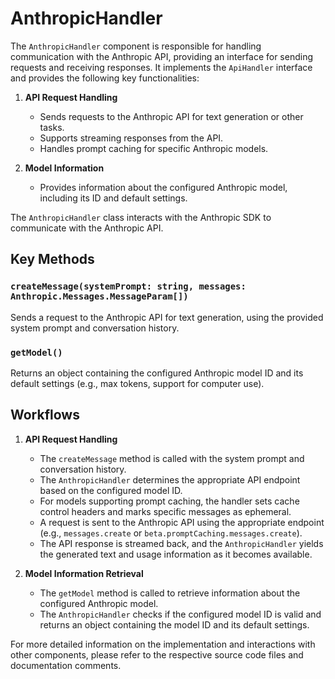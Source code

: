 # AnthropicHandler

The `AnthropicHandler` component is responsible for handling communication with the Anthropic API, providing an interface for sending requests and receiving responses. It implements the `ApiHandler` interface and provides the following key functionalities:

1. **API Request Handling**
   - Sends requests to the Anthropic API for text generation or other tasks.
   - Supports streaming responses from the API.
   - Handles prompt caching for specific Anthropic models.

2. **Model Information**
   - Provides information about the configured Anthropic model, including its ID and default settings.

The `AnthropicHandler` class interacts with the Anthropic SDK to communicate with the Anthropic API.

## Key Methods

### `createMessage(systemPrompt: string, messages: Anthropic.Messages.MessageParam[])`
Sends a request to the Anthropic API for text generation, using the provided system prompt and conversation history.

### `getModel()`
Returns an object containing the configured Anthropic model ID and its default settings (e.g., max tokens, support for computer use).

## Workflows

1. **API Request Handling**
   - The `createMessage` method is called with the system prompt and conversation history.
   - The `AnthropicHandler` determines the appropriate API endpoint based on the configured model ID.
   - For models supporting prompt caching, the handler sets cache control headers and marks specific messages as ephemeral.
   - A request is sent to the Anthropic API using the appropriate endpoint (e.g., `messages.create` or `beta.promptCaching.messages.create`).
   - The API response is streamed back, and the `AnthropicHandler` yields the generated text and usage information as it becomes available.

2. **Model Information Retrieval**
   - The `getModel` method is called to retrieve information about the configured Anthropic model.
   - The `AnthropicHandler` checks if the configured model ID is valid and returns an object containing the model ID and its default settings.

For more detailed information on the implementation and interactions with other components, please refer to the respective source code files and documentation comments.
